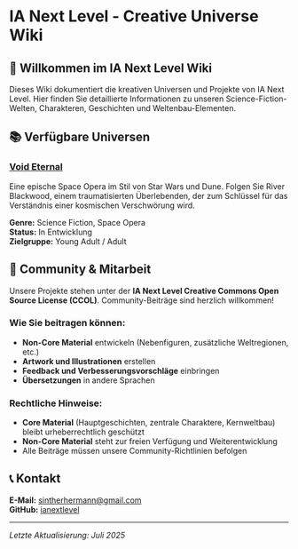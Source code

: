 # IA Next Level - Creative Universe Wiki

## 🌌 Willkommen im IA Next Level Wiki

Dieses Wiki dokumentiert die kreativen Universen und Projekte von IA Next Level. Hier finden Sie detaillierte Informationen zu unseren Science-Fiction-Welten, Charakteren, Geschichten und Weltenbau-Elementen.

## 📚 Verfügbare Universen

### [Void Eternal](./Void-Eternal-Home.md)
Eine epische Space Opera im Stil von Star Wars und Dune. Folgen Sie River Blackwood, einem traumatisierten Überlebenden, der zum Schlüssel für das Verständnis einer kosmischen Verschwörung wird.

**Genre:** Science Fiction, Space Opera  
**Status:** In Entwicklung  
**Zielgruppe:** Young Adult / Adult  

## 🤝 Community & Mitarbeit

Unsere Projekte stehen unter der **IA Next Level Creative Commons Open Source License (CCOL)**. Community-Beiträge sind herzlich willkommen!

### Wie Sie beitragen können:
- **Non-Core Material** entwickeln (Nebenfiguren, zusätzliche Weltregionen, etc.)
- **Artwork und Illustrationen** erstellen
- **Feedback und Verbesserungsvorschläge** einbringen
- **Übersetzungen** in andere Sprachen

### Rechtliche Hinweise:
- **Core Material** (Hauptgeschichten, zentrale Charaktere, Kernweltbau) bleibt urheberrechtlich geschützt
- **Non-Core Material** steht zur freien Verfügung und Weiterentwicklung
- Alle Beiträge müssen unsere Community-Richtlinien befolgen

## 📞 Kontakt

**E-Mail:** sintherhermann@gmail.com  
**GitHub:** [ianextlevel](https://github.com/HermiSin/ianextlevel)

---

*Letzte Aktualisierung: Juli 2025*